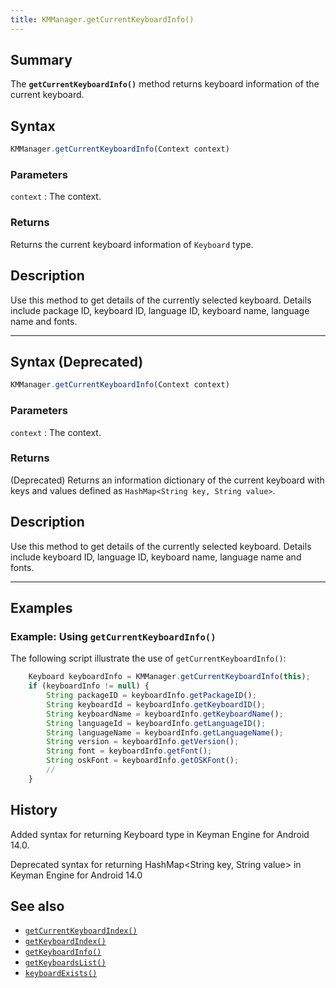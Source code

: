 ```yaml
---
title: KMManager.getCurrentKeyboardInfo()
---
```


## Summary

The **`getCurrentKeyboardInfo()`** method returns keyboard information
of the current keyboard.

## Syntax

``` javascript
KMManager.getCurrentKeyboardInfo(Context context)
```

### Parameters

`context`
:   The context.

### Returns

Returns the current keyboard information of `Keyboard` type.

## Description

Use this method to get details of the currently selected keyboard.
Details include package ID, keyboard ID, language ID, keyboard name,
language name and fonts.

  

------------------------------------------------------------------------

## Syntax (Deprecated)

``` javascript
KMManager.getCurrentKeyboardInfo(Context context)
```

### Parameters

`context`
:   The context.

### Returns

(Deprecated) Returns an information dictionary of the current keyboard
with keys and values defined as `HashMap<String key, String value>`.

## Description

Use this method to get details of the currently selected keyboard.
Details include keyboard ID, language ID, keyboard name, language name
and fonts.

  

------------------------------------------------------------------------

## Examples

### Example: Using `getCurrentKeyboardInfo()`

The following script illustrate the use of `getCurrentKeyboardInfo()`:

``` javascript
    Keyboard keyboardInfo = KMManager.getCurrentKeyboardInfo(this);
    if (keyboardInfo != null) {
        String packageID = keyboardInfo.getPackageID();
        String keyboardId = keyboardInfo.getKeyboardID();
        String keyboardName = keyboardInfo.getKeyboardName();
        String languageId = keyboardInfo.getLanguageID();
        String languageName = keyboardInfo.getLanguageName();
        String version = keyboardInfo.getVersion();
        String font = keyboardInfo.getFont();
        String oskFont = keyboardInfo.getOSKFont();
        //
    }
```

## History

Added syntax for returning Keyboard type in Keyman Engine for Android
14.0.

Deprecated syntax for returning HashMap&lt;String key, String value&gt;
in Keyman Engine for Android 14.0

## See also

-   [`getCurrentKeyboardIndex()`](getCurrentKeyboardIndex)
-   [`getKeyboardIndex()`](getKeyboardIndex)
-   [`getKeyboardInfo()`](getKeyboardInfo)
-   [`getKeyboardsList()`](getKeyboardsList)
-   [`keyboardExists()`](keyboardExists)
